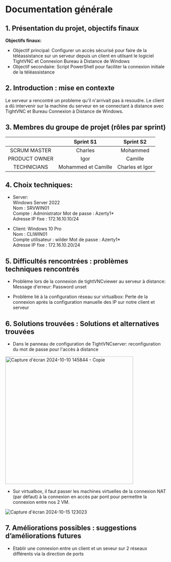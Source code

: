 # Documentation générale

## 1. Présentation du projet, objectifs finaux  

**Objectifs finaux:**
- Objectif principal: Configurer un accès sécurisé pour faire de la téléassistance sur un serveur depuis un client en utilsant le logiciel TightVNC et Connexion Bureau à Distance de Windows  
- Objectif secondaire: Script PowerShell pour faciliter la connexion initiale de la téléassistance  

## 2. Introduction : mise en contexte
Le serveur a rencontré un probleme qu'il n'arrivait pas à resoudre. Le client a dû intervenir sur la machine du serveur en se connectant à distance avec TightVNC et Bureau Connexion à Distance de Windows.

## 3. Membres du groupe de projet (rôles par sprint)

|   | Sprint S1 | Sprint S2 |  
| :--: | :-------: | :-------: |
| SCRUM MASTER | Charles | Mohammed |  
| PRODUCT OWNER | Igor | Camille |  
| TECHNICIANS | Mohammed et Camille | Charles et Igor |   

## 4. Choix techniques:

- Server:  
Windows Server 2022  
Nom : SRVWIN01  
Compte : Administrator
Mot de passe : Azerty1*  
Adresse IP fixe : 172.16.10.10/24  

- Client: 
Windows 10 Pro  
Nom : CLIWIN01  
Compte utilisateur : wilder 
Mot de passe : Azerty1*  
Adresse IP fixe : 172.16.10.20/24  

## 5. Difficultés rencontrées : problèmes techniques rencontrés
- Problème lors de la connexion de tightVNCviewer au serveur à distance:  
Message d'erreur: Password unset

- Problème lié à la configuration réseau sur virtualbox: Perte de la connexion après la configuration manuelle des IP sur notre client et serveur

## 6. Solutions trouvées : Solutions et alternatives trouvées
- Dans le panneau de configuration de TightVNCserver: reconfiguration du mot de passe pour l'accès à distance  

<img width="400" alt="Capture d'écran 2024-10-10 145844 - Copie" src="https://github.com/user-attachments/assets/65e3f8bd-1191-4bfa-9f45-7beeede38ebc">

- Sur virtualbox, il faut passer les machines virtuelles de la connexion NAT (par défaut) à la connexion en accès par pont pour permettre la connexion entre nos 2 VM.

![Capture d'écran 2024-10-15 123023](https://github.com/user-attachments/assets/3941faf1-d04c-451a-9946-e90bb4fad92e)


## 7. Améliorations possibles : suggestions d’améliorations futures

- Etablir une connexion entre un client et un seveur sur 2 réseaux différents via la direction de ports

